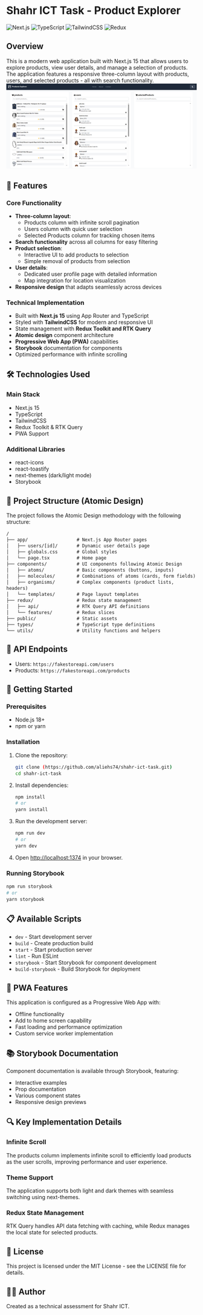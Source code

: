 
# Shahr ICT Task - Product Explorer

![Next.js](https://img.shields.io/badge/Next.js-15.0-black)
![TypeScript](https://img.shields.io/badge/TypeScript-5.0-blue)
![TailwindCSS](https://img.shields.io/badge/TailwindCSS-3.0-38bdf8)
![Redux](https://img.shields.io/badge/Redux-Toolkit-764abc)

## Overview

This is a modern web application built with Next.js 15 that allows users to explore products, view user details, and manage a selection of products. The application features a responsive three-column layout with products, users, and selected products - all with search functionality.
![Explore Products Screenshot](./public/capture.PNG)

## 🚀 Features

### Core Functionality
- **Three-column layout**:
  - Products column with infinite scroll pagination
  - Users column with quick user selection
  - Selected Products column for tracking chosen items
- **Search functionality** across all columns for easy filtering
- **Product selection**:
  - Interactive UI to add products to selection
  - Simple removal of products from selection
- **User details**:
  - Dedicated user profile page with detailed information
  - Map integration for location visualization
- **Responsive design** that adapts seamlessly across devices

### Technical Implementation
- Built with **Next.js 15** using App Router and TypeScript
- Styled with **TailwindCSS** for modern and responsive UI
- State management with **Redux Toolkit and RTK Query**
- **Atomic design** component architecture
- **Progressive Web App (PWA)** capabilities
- **Storybook** documentation for components
- Optimized performance with infinite scrolling

## 🛠️ Technologies Used

### Main Stack
- Next.js 15
- TypeScript
- TailwindCSS
- Redux Toolkit & RTK Query
- PWA Support

### Additional Libraries
- react-icons
- react-toastify
- next-themes (dark/light mode)
- Storybook

## 📂 Project Structure (Atomic Design)

The project follows the Atomic Design methodology with the following structure:

```
/
├── app/                  # Next.js App Router pages
│   ├── users/[id]/       # Dynamic user details page
│   ├── globals.css       # Global styles
│   └── page.tsx          # Home page
├── components/           # UI components following Atomic Design
│   ├── atoms/            # Basic components (buttons, inputs)
│   ├── molecules/        # Combinations of atoms (cards, form fields)
│   ├── organisms/        # Complex components (product lists, headers)
│   └── templates/        # Page layout templates
├── redux/                # Redux state management
│   ├── api/              # RTK Query API definitions
│   └── features/         # Redux slices
├── public/               # Static assets
├── types/                # TypeScript type definitions
└── utils/                # Utility functions and helpers
```

## 🔌 API Endpoints

- Users: `https://fakestoreapi.com/users`
- Products: `https://fakestoreapi.com/products`

## 🚀 Getting Started

### Prerequisites
- Node.js 18+ 
- npm or yarn

### Installation

1. Clone the repository:
   ```bash
   git clone (https://github.com/aliehs74/shahr-ict-task.git)
   cd shahr-ict-task
   ```

2. Install dependencies:
   ```bash
   npm install
   # or
   yarn install
   ```

3. Run the development server:
   ```bash
   npm run dev
   # or
   yarn dev
   ```

4. Open [http://localhost:1374](http://localhost:1374) in your browser.

### Running Storybook

```bash
npm run storybook
# or
yarn storybook
```

## 📋 Available Scripts

- `dev` - Start development server
- `build` - Create production build
- `start` - Start production server
- `lint` - Run ESLint
- `storybook` - Start Storybook for component development
- `build-storybook` - Build Storybook for deployment

## 📱 PWA Features

This application is configured as a Progressive Web App with:

- Offline functionality
- Add to home screen capability
- Fast loading and performance optimization
- Custom service worker implementation

## 📚 Storybook Documentation

Component documentation is available through Storybook, featuring:

- Interactive examples
- Prop documentation
- Various component states
- Responsive design previews

## 🔍 Key Implementation Details

### Infinite Scroll
The products column implements infinite scroll to efficiently load products as the user scrolls, improving performance and user experience.

### Theme Support
The application supports both light and dark themes with seamless switching using next-themes.

### Redux State Management
RTK Query handles API data fetching with caching, while Redux manages the local state for selected products.

## 📄 License

This project is licensed under the MIT License - see the LICENSE file for details.

## 👨‍💻 Author

Created as a technical assessment for Shahr ICT.

